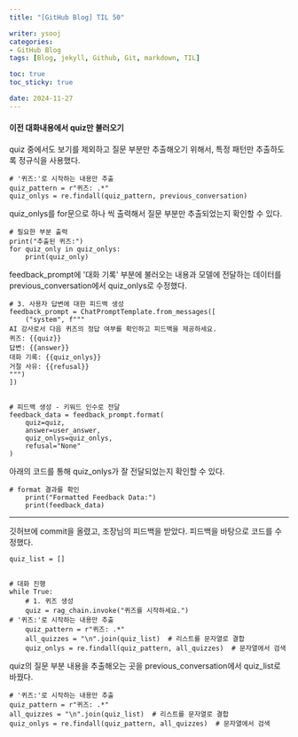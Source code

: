 ```yaml
---
title: "[GitHub Blog] TIL 50"

writer: ysooj
categories:
- GitHub Blog
tags: [Blog, jekyll, Github, Git, markdown, TIL]

toc: true
toc_sticky: true

date: 2024-11-27
---
```


#### **이전 대화내용에서 quiz만 불러오기**

quiz 중에서도 보기를 제외하고 질문 부분만 추출해오기 위해서, 특정 패턴만 추출하도록 정규식을 사용했다.  

```
# '퀴즈:'로 시작하는 내용만 추출
quiz_pattern = r"퀴즈: .*"
quiz_onlys = re.findall(quiz_pattern, previous_conversation)
```

quiz\_onlys를 for문으로 하나 씩 출력해서 질문 부분만 추출되었는지 확인할 수 있다.

```
# 필요한 부분 출력
print("추출된 퀴즈:")
for quiz_only in quiz_onlys:
    print(quiz_only)
```

feedback\_prompt에 '대화 기록' 부분에 불러오는 내용과 모델에 전달하는 데이터를 previous\_conversation에서 quiz\_onlys로 수정했다.

```
# 3. 사용자 답변에 대한 피드백 생성
feedback_prompt = ChatPromptTemplate.from_messages([
    ("system", f"""
AI 강사로서 다음 퀴즈의 정답 여부를 확인하고 피드백을 제공하세요.
퀴즈: {{quiz}}
답변: {{answer}}
대화 기록: {{quiz_onlys}}
거절 사유: {{refusal}}
""")
])


# 피드백 생성 - 키워드 인수로 전달
feedback_data = feedback_prompt.format(
    quiz=quiz,
    answer=user_answer,
    quiz_onlys=quiz_onlys,
    refusal="None"
)
```

아래의 코드를 통해 quiz\_onlys가 잘 전달되었는지 확인할 수 있다.

```
# format 결과를 확인
    print("Formatted Feedback Data:")
    print(feedback_data)
```

---

깃허브에 commit을 올렸고, 조장님의 피드백을 받았다. 피드백을 바탕으로 코드를 수정했다.

```
quiz_list = []


# 대화 진행
while True:
    # 1. 퀴즈 생성
    quiz = rag_chain.invoke("퀴즈를 시작하세요.")
# '퀴즈:'로 시작하는 내용만 추출
    quiz_pattern = r"퀴즈: .*"
    all_quizzes = "\n".join(quiz_list)  # 리스트를 문자열로 결합
    quiz_onlys = re.findall(quiz_pattern, all_quizzes)  # 문자열에서 검색
```

quiz의 질문 부분 내용을 추출해오는 곳을 previous\_conversation에서 quiz\_list로 바꿨다.

```
# '퀴즈:'로 시작하는 내용만 추출
quiz_pattern = r"퀴즈: .*"
all_quizzes = "\n".join(quiz_list)  # 리스트를 문자열로 결합
quiz_onlys = re.findall(quiz_pattern, all_quizzes)  # 문자열에서 검색
```
